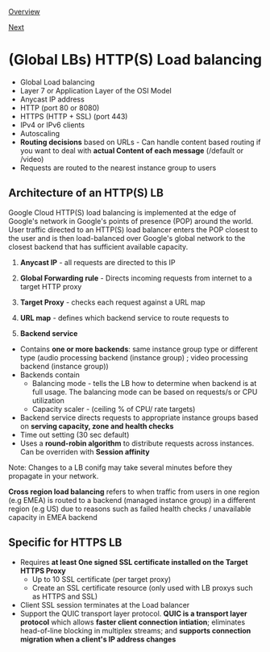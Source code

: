 [Overview](https://github.com/paulowe/gcp/blob/main/3.scaling%20and%20automation/cloud-load-balancing.md)

[Next](https://github.com/paulowe/gcp/blob/main/3.scaling%20and%20automation/http-lb-config.md)
# (Global LBs) HTTP(S) Load balancing 

- Global Load balancing
- Layer 7 or Application Layer of the OSI Model
- Anycast IP address 
- HTTP (port 80 or 8080)
- HTTPS (HTTP + SSL) (port 443)
- IPv4 or IPv6 clients
- Autoscaling
- **Routing decisions** based on URLs - Can handle content based routing if you want to deal with **actual Content of each message** (/default or /video)
- Requests are routed to the nearest instance group to users


## Architecture of an HTTP(S) LB
Google Cloud HTTP(S) load balancing is implemented at the edge of Google's network in Google's points of presence (POP) around the world. User traffic directed to an HTTP(S) load balancer enters the POP closest to the user and is then load-balanced over Google's global network to the closest backend that has sufficient available capacity.

1. **Anycast IP** - all requests are directed to this IP

2. **Global Forwarding rule** - Directs incoming requests from internet to a target HTTP proxy

3. **Target Proxy** - checks each request against a URL map

4. **URL map** - defines which backend service to route requests to

5. **Backend service** 
  - Contains **one or more backends**: same instance group type or different type (audio processing backend (instance group) ; video processing backend (instance group))
  - Backends contain
      - Balancing mode - tells the LB how to determine when backend is at full usage. The balancing mode can be based on requests/s or CPU utilization
      - Capacity scaler - (ceiling % of CPU/ rate targets)
  - Backend service directs requests to appropriate instance groups based on **serving capacity, zone and health checks**
  - Time out setting (30 sec default)
  - Uses a **round-robin algorithm** to distribute requests across instances. Can be overriden with **Session affinity**

Note: Changes to a LB conifg may take several minutes before they propagate in your network.

**Cross region load balancing** refers to when traffic from users in one region (e.g EMEA) is routed to a backend (managed instance group) in a different region (e.g US) due to reasons such as failed health checks / unavailable capacity in EMEA backend

## Specific for HTTPS LB

- Requires **at least One signed SSL certificate installed on the Target HTTPS Proxy**
    - Up to 10 SSL certificate (per target proxy)
    - Create an SSL certificate resource (only used with LB proxys such as HTTPS and SSL)
- Client SSL session terminates at the Load balancer
- Support the QUIC transport layer protocol. **QUIC is a transport layer protocol** which allows **faster client connection intiation**; eliminates head-of-line blocking in multiplex streams; and **supports connection migration when a client's IP address changes**
